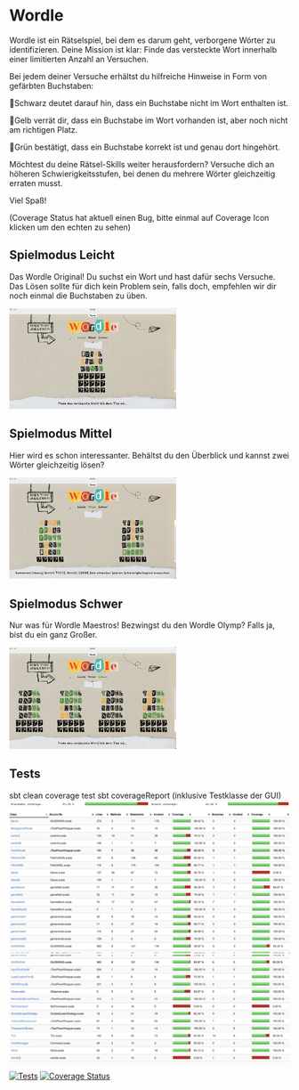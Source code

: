 

# Wordle
 

Wordle ist ein Rätselspiel, bei dem es darum geht, verborgene Wörter zu identifizieren. 
Deine Mission ist klar: Finde das versteckte Wort innerhalb einer limitierten Anzahl an Versuchen.

Bei jedem deiner Versuche erhältst du hilfreiche Hinweise in Form von gefärbten Buchstaben:

🖤Schwarz deutet darauf hin, dass ein Buchstabe nicht im Wort enthalten ist.

💛Gelb verrät dir, dass ein Buchstabe im Wort vorhanden ist, aber noch nicht am richtigen Platz.

💚Grün bestätigt, dass ein Buchstabe korrekt ist und genau dort hingehört.

Möchtest du deine Rätsel-Skills weiter herausfordern? Versuche dich an höheren Schwierigkeitsstufen, bei denen du mehrere Wörter gleichzeitig erraten musst. 

Viel Spaß! 

(Coverage Status hat aktuell einen Bug, bitte einmal auf Coverage Icon klicken um den echten zu sehen)


## Spielmodus Leicht

Das Wordle Original! Du suchst ein Wort und hast dafür sechs Versuche. Das Lösen sollte für dich kein Problem sein, falls doch, empfehlen wir dir noch einmal die Buchstaben zu üben.

<img src="texturengui/screenshotleicht.png" width="300">

## Spielmodus Mittel

Hier wird es schon interessanter. Behältst du den Überblick und kannst zwei Wörter gleichzeitig lösen?

<img src="texturengui/screenshotmittel.png" width="300">

## Spielmodus Schwer

Nur was für Wordle Maestros! Bezwingst du den Wordle Olymp? Falls ja, bist du ein ganz Großer.

<img src="texturengui/screenshotschwer.png" width="300">

## Tests

sbt clean coverage test
sbt coverageReport
(inklusive Testklasse der GUI)
![coverage report part 1](texturengui/coverageReportAktuell1.png)
![coverage report part 2](texturengui/coverageReportAktuell2.png)



 [![Tests](https://github.com/spankyhsk/wordle/actions/workflows/scala.yml/badge.svg)](https://github.com/spankyhsk/wordle/actions/workflows/scala.yml)
 [![Coverage Status](https://coveralls.io/repos/github/Spankyhsk/Wordle/badge.svg?branch=main)](https://coveralls.io/github/Spankyhsk/Wordle?branch=main)
